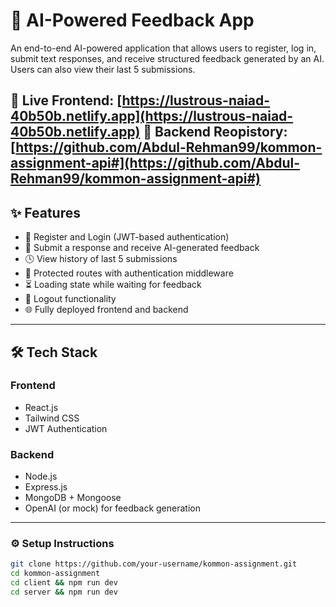 # 🧠 AI-Powered Feedback App

An end-to-end AI-powered application that allows users to register, log in, submit text responses, and receive structured feedback generated by an AI. Users can also view their last 5 submissions.

🔗 **Live Frontend**: [https://lustrous-naiad-40b50b.netlify.app](https://lustrous-naiad-40b50b.netlify.app)
🔗 **Backend Reopistory**: [https://github.com/Abdul-Rehman99/kommon-assignment-api#](https://github.com/Abdul-Rehman99/kommon-assignment-api#)
---

## ✨ Features

- 📝 Register and Login (JWT-based authentication)
- 🧾 Submit a response and receive AI-generated feedback
- 🕓 View history of last 5 submissions
- 🔐 Protected routes with authentication middleware
- ⏳ Loading state while waiting for feedback
- 🚪 Logout functionality
- 🌐 Fully deployed frontend and backend

---

## 🛠 Tech Stack

### Frontend
- React.js
- Tailwind CSS
- JWT Authentication

### Backend
- Node.js
- Express.js
- MongoDB + Mongoose
- OpenAI (or mock) for feedback generation

---



### ⚙️ Setup Instructions

```bash
git clone https://github.com/your-username/kommon-assignment.git
cd kommon-assignment
cd client && npm run dev
cd server && npm run dev
```
